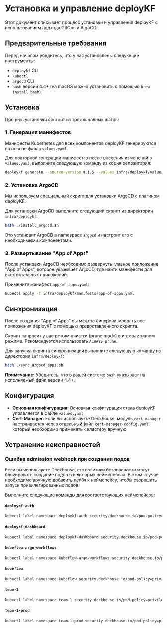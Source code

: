# Установка и управление deployKF

Этот документ описывает процесс установки и управления deployKF с использованием подхода GitOps и ArgoCD.

## Предварительные требования

Перед началом убедитесь, что у вас установлены следующие инструменты:

- `deploykf` CLI
- `kubectl`
- `argocd` CLI
- `bash` версии 4.4+ (на macOS можно установить с помощью `brew install bash`)

## Установка

Процесс установки состоит из трех основных шагов:

### 1. Генерация манифестов

Манифесты Kubernetes для всех компонентов deployKF генерируются на основе файла `values.yaml`.

Для повторной генерации манифестов после внесения изменений в `values.yaml`, выполните следующую команду из корня репозитория:

```bash
deploykf generate --source-version 0.1.5 --values infra/deploykf/values.yaml --output-dir infra/deploykf/manifests
```

### 2. Установка ArgoCD

Мы используем специальный скрипт для установки ArgoCD с плагином deployKF.

Для установки ArgoCD выполните следующий скрипт из директории `infra/deploykf`:

```bash
bash ./install_argocd.sh
```

Это установит ArgoCD в namespace `argocd` и настроит его с необходимыми компонентами.

### 3. Развертывание "App of Apps"

После установки ArgoCD необходимо развернуть главное приложение "App of Apps", которое указывает ArgoCD, где найти манифесты для всех остальных приложений.

Примените манифест `app-of-apps.yaml`:

```bash
kubectl apply -f infra/deploykf/manifests/app-of-apps.yaml
```

## Синхронизация

После создания "App of Apps" вы можете синхронизировать все приложения deployKF с помощью предоставленного скрипта.

Скрипт запросит у вас режим очистки (prune mode) в интерактивном режиме. Рекомендуется использовать `ALWAYS prune`.

Для запуска скрипта синхронизации выполните следующую команду из директории `infra/deploykf`:

```bash
bash ./sync_argocd_apps.sh
```

**Примечание:** Убедитесь, что в вашей системе `bash` указывает на исполняемый файл версии 4.4+.

## Конфигурация

- **Основная конфигурация**: Основная конфигурация стека deployKF управляется в файле `values.yaml`.
- **Cert-Manager**: Если вы используете Deckhouse, модуль `cert-manager` настраивается через отдельный файл `cert-manager-config.yaml`, который необходимо применять к кластеру вручную.

## Устранение неисправностей

### Ошибка admission webhook при создании подов

Если вы используете Deckhouse, его политики безопасности могут блокировать создание подов в некоторых неймспейсах. В этом случае необходимо вручную добавить лейбл к неймспейсу, чтобы разрешить запуск привилегированных подов.

Выполните следующие команды для соответствующих неймспейсов:

#### `deploykf-auth`
```bash
kubectl label namespace deploykf-auth security.deckhouse.io/pod-policy=privileged
```

#### `deploykf-dashboard`
```bash
kubectl label namespace deploykf-dashboard security.deckhouse.io/pod-policy=privileged
```

#### `kubeflow-argo-workflows`
```bash
kubectl label namespace kubeflow-argo-workflows security.deckhouse.io/pod-policy=privileged
```

#### `kubeflow`
```bash
kubectl label namespace kubeflow security.deckhouse.io/pod-policy=privileged
```

#### `team-1`
```bash
kubectl label namespace team-1 security.deckhouse.io/pod-policy=privileged
```

#### `team-1-prod`
```bash
kubectl label namespace team-1-prod security.deckhouse.io/pod-policy=privileged
```
